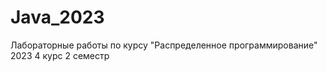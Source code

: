 # Java_2023

Лабораторные работы по курсу "Распределенное программирование"  
2023 4 курс 2 семестр  

